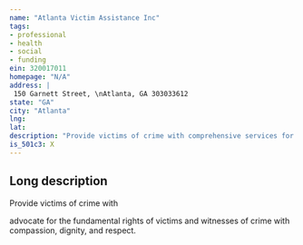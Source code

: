 ```yaml
---
name: "Atlanta Victim Assistance Inc"
tags:
- professional
- health
- social
- funding
ein: 320017011
homepage: "N/A"
address: |
 150 Garnett Street, \nAtlanta, GA 303033612
state: "GA"
city: "Atlanta"
lng: 
lat: 
description: "Provide victims of crime with comprehensive services for the successful transition of victim to survivor. "
is_501c3: X
---
```


## Long description

Provide victims of crime with
  
  advocate for the fundamental rights of victims and witnesses of crime with compassion, dignity, and respect. 
